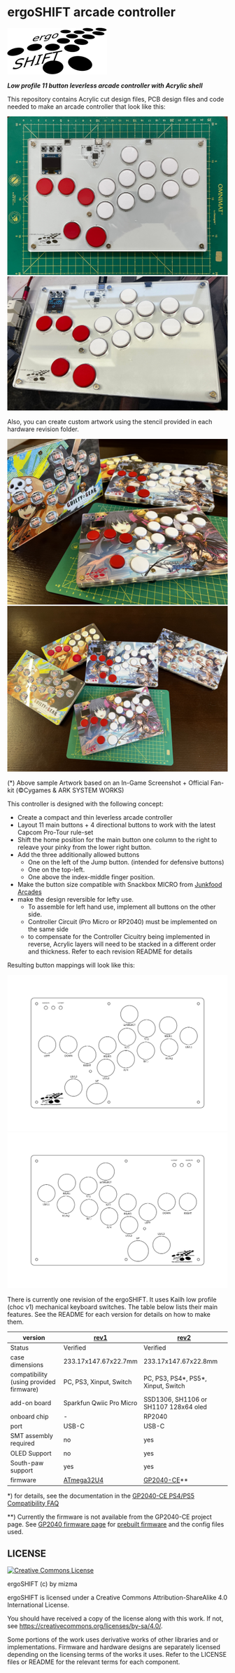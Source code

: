 ergoSHIFT arcade controller
========================================================================

![logo](./images/ErgoSHIFT-logo-small.svg)

_**Low profile 11 button leverless arcade controller with Acrylic shell**_

This repository contains Acrylic cut design files, PCB design files and code needed to make
an arcade controller that look like this:

![image](./hardware-rev2/images/ergoSHIFT-rev2-bare01.jpg)
![image](./hardware-rev2/images/ergoSHIFT-rev2-bare03.jpg)

Also, you can create custom artwork using the stencil provided in each hardware revision folder.

![ergoSHIFT-rev1_with_artwork1](./images/ergoSHIFT_sample_with_artwork01.jpg)
![ergoSHIFT-rev1_with_artwork2](./images/ergoSHIFT_sample_with_artwork02.jpg)

(*) Above sample Artwork based on an In-Game Screenshot + Official Fan-kit (©Cygames & ARK SYSTEM WORKS)

This controller is designed with the following concept:

* Create a compact and thin leverless arcade controller
* Layout 11 main buttons + 4 directional buttons to work with the latest 
  Capcom Pro-Tour rule-set
* Shift the home position for the main button one column to the right 
  to releave your pinky from the lower right button.
* Add the three additionally allowed buttons
    * One on the left of the Jump button.  (intended for defensive buttons)
    * One on the top-left.
    * One above the index-middle finger position.
* Make the button size compatible with Snackbox MICRO from [Junkfood Arcades](https://junkfoodarcades.com/)
* make the design reversible for lefty use.
    * To assemble for left hand use, implement all buttons on the other side.
    * Controller Circuit (Pro Micro or RP2040) must be implemented on the same side
    * to compensate for the Controller Cicuitry being implemented in reverse, Acrylic layers will need to be 
      stacked in a different order and thickness.  Refer to each revision README for details

Resulting button mappings will look like this:

![button-map](hardware-rev1/images/ergoSHIFT-stencil.png)
![button-map-reversed](hardware-rev1/images/ergoSHIFT-stencil-reverse.png)

There is currently one revision of the ergoSHIFT.  It uses Kailh low profile (choc v1)
mechanical keyboard switches.  The table below lists their main features.
See the README for each version for details on how to make them.

version                                 | [rev1](./hardware-rev1/)            | [rev2](./hardware-rev2/)              |
--------------------------------------- | ----------------------------------- | ------------------------------------- |
Status                                  | Verified                            | Verified                              |
case dimensions                         | 233.17x147.67x22.7mm                | 233.17x147.67x22.8mm                  |
compatibility (using provided firmware) | PC, PS3, Xinput, Switch             | PC, PS3, PS4*, PS5*, Xinput, Switch   |
add-on board                            | Sparkfun Qwiic Pro Micro            | SSD1306, SH1106 or SH1107 128x64 oled |
onboard chip                            | -                                   | RP2040                                |
port                                    | USB-C                               | USB-C                                 |
SMT assembly required                   | no                                  | yes                                   |
OLED Support                            | no                                  | yes                                   |
South-paw support                       | yes                                 | yes                                   |
firmware                                | [ATmega32U4](firmwares_atmega32u4)  | [GP2040-CE](https://gp2040-ce.info/)**|

*) for details, see the documentation in the [GP2040-CE PS4/PS5 Compatibility FAQ](https://gp2040-ce.info/faq/faq-ps4-ps5-compatibility)

**) Currently the firmware is not available from the GP2040-CE project page.
See [GP2040 firmware page](./firmware_GP2040-CE/) for
[prebuilt firmware](./firmware_GP2040-CE/GP2040-CE_0.0.0_ergoSHIFTRev2.uf2) and the config files used.

LICENSE
------------------------------------------------------------------------

<a rel="license" href="http://creativecommons.org/licenses/by-sa/4.0/"><img alt="Creative Commons License" style="border-width:0" src="https://i.creativecommons.org/l/by-sa/4.0/88x31.png" /></a>

ergoSHIFT (c) by mizma

ergoSHIFT is licensed under a
Creative Commons Attribution-ShareAlike 4.0 International License.

You should have received a copy of the license along with this
work. If not, see <https://creativecommons.org/licenses/by-sa/4.0/>.

Some portions of the work uses derivative works of other libraries and or implementations.
Firmware and hardware designs are separately licensed depending on the licensing terms of 
the works it uses.  Refer to the LICENSE files or README for the relevant terms for each
component.
